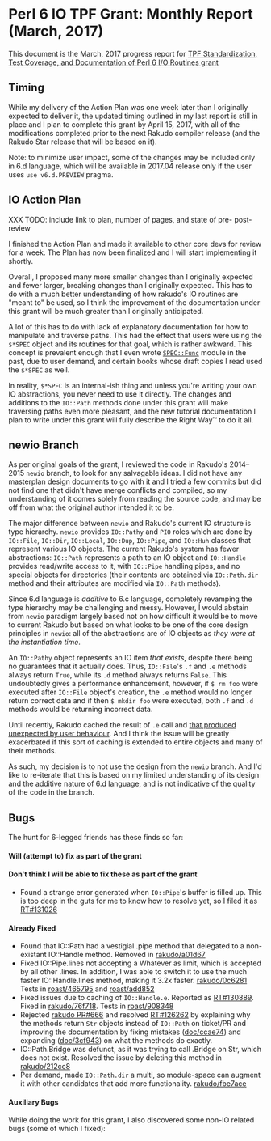 # Perl 6 IO TPF Grant: Monthly Report (March, 2017)

This document is the March, 2017 progress report for [TPF Standardization,
Test Coverage, and Documentation of Perl 6 I/O Routines
grant](http://news.perlfoundation.org/2017/01/grant-proposal-standardization.html)

## Timing

While my delivery of the Action Plan was one week later than I originally
expected to deliver it, the updated timing outlined in my last report is still
in place and I plan to complete this grant by April 15, 2017, with all of the
modifications completed prior to the next Rakudo compiler release (and
the Rakudo Star release that will be based on it).

Note: to minimize user impact, some of the changes may be included only in
6.d language, which will be available in 2017.04 release only if the user uses
`use v6.d.PREVIEW` pragma.

## IO Action Plan

XXX TODO: include link to plan, number of pages, and state of pre- post- review

I finished the Action Plan and made it available to other core devs for
review for a week. The Plan has now been finalized and I will start implementing
it shortly.

Overall, I proposed many more smaller changes than I originally expected and
fewer larger, breaking changes than I originally expected. This has to do
with a much better understanding of how rakudo's IO routines are "meant to" be
used, so I think the improvement of the documentation under this grant will
be much greater than I originally anticipated.

A lot of this has to do with lack of explanatory documentation for how to
manipulate and traverse paths. This had the effect that users were using the
`$*SPEC` object and its routines for that goal, which is rather awkward.
This concept is prevalent enough that I even wrote [`SPEC::Func`](https://github.com/zoffixznet/perl6-SPEC-Func) module in the
past, due to user demand, and certain books whose draft copies I read used
the `$*SPEC` as well.

In reality, `$*SPEC` is an internal-ish thing and unless you're writing your
own IO abstractions, you never need to use it directly. The changes and
additions to the `IO::Path` methods done under this grant will make traversing
paths even more pleasant, and the new tutorial documentation I plan to write
under this grant will fully describe the Right Way™ to do it all.

## newio Branch

As per original goals of the grant, I reviewed the code in Rakudo's 2014–2015
`newio` branch, to look for any salvagable ideas. I did not have any masterplan
design documents to go with it and I tried a few commits but did not find one
that didn't have merge conflicts and compiled, so my understanding of it comes
solely from reading the source code, and may be off from what the original
author intended it to be.

The major difference between `newio` and Rakudo's current IO structure is
type hierarchy. `newio` provides `IO::Pathy` and `PIO` roles which
are done by `IO::File`, `IO::Dir`, `IO::Local`, `IO::Dup`, `IO::Pipe`,
and `IO::Huh` classes that represent various IO objects. The current Rakudo's
system has fewer abstractions: `IO::Path` represents a path to an IO object and
`IO::Handle` provides read/write access to it, with `IO::Pipe` handling pipes,
and no special objects for directories (their contents are obtained via
`IO::Path.dir` method and their attributes are modified via `IO::Path`
methods).

Since 6.d language is *additive* to 6.c language, completely revamping the
type hierarchy may be challenging and messy. However, I would abstain from
`newio` paradigm largely based not on how difficult it would be to move to
current Rakudo but based on what looks to be one of the core design
principles in `newio`: all of the abstractions are of IO objects
as *they were at the instantiation time*.

An `IO::Pathy` object represents an IO item *that exists*, despite there being
no guarantees that it actually does. Thus, `IO::File`'s `.f` and `.e` methods
always return `True`, while its `.d` method always returns `False`. This
undoubtedly gives a performance enhancement, however, if
`$ rm foo` were executed after `IO::File` object's creation, the `.e` method
would no longer return correct data and if then `$ mkdir foo` were
executed, both `.f` and `.d` methods would be returning incorrect data.

Until recently, Rakudo cached the result of `.e` call and [that produced
unexpected by user behaviour](https://rt.perl.org/Ticket/Display.html?id=130889). And I think the
issue will be greatly exacerbated if this sort of caching is extended to entire
objects and many of their methods.

As such, my decision is to not use the design from the `newio` branch. And I'd
like to re-iterate that this is based on my limited understanding of its
design and the additive nature of 6.d language, and is not indicative of the
quality of the code in the branch.

## Bugs

The hunt for 6-legged friends has these finds so far:

#### Will (attempt to) fix as part of the grant


#### Don't think I will be able to fix these as part of the grant

- Found a strange error generated when `IO::Pipe`'s buffer is filled up.
This is too deep in the guts for me to know how to resolve yet, so I filed it as
    [RT#131026](https://rt.perl.org/Ticket/Display.html?id=131026)

#### Already Fixed

- Found that IO::Path had a vestigial .pipe method that delegated to a
    non-existant IO::Handle method. Removed in [rakudo/a01d67](https://github.com/rakudo/rakudo/commit/a01d6794d2d37b574011198cc4928f77f8c33361)
- Fixed IO::Pipe.lines not accepting a Whatever as limit, which is accepted by
    all other .lines. In addition, I was able to switch it to use the much
    faster IO::Handle.lines method, making it 3.2x faster. [rakudo/0c6281](https://github.com/rakudo/rakudo/commit/0c6281518e5c78113121968df0cf7404aa949dd3)
    Tests in [roast/465795](https://github.com/perl6/roast/commit/465795c458041e66e33e32e2de2b8cd358be5961) and [roast/add852](https://github.com/perl6/roast/commit/add852b082a2fca83dbefe03d890dd5939c5ff45)
- Fixed issues due to caching of `IO::Handle.e`. Reported as
    [RT#130889](https://rt.perl.org/Ticket/Display.html?id=130889). Fixed in
    [rakudo/76f718](https://github.com/rakudo/rakudo/commit/76f71878da61731f33b457e84c7b0e801c64af66).
    Tests in [roast/908348](https://github.com/perl6/roast/commit/908348eef18b1c33f1bd8d879b9bb16f002fb6f7)
- Rejected [rakudo PR#666](https://github.com/rakudo/rakudo/pull/666)
    and resolved [RT#126262](https://rt.perl.org/Ticket/Display.html?id=126262) by explaining why the methods return `Str` objects instead of `IO::Path` on
    ticket/PR and improving the documentation by
    fixing mistakes ([doc/ccae74](https://github.com/perl6/doc/commit/ccae74a1502285d8b82697b68a8e26a31ca762d7)) and expanding ([doc/3cf943](https://github.com/perl6/doc/commit/3cf943d86bef3744146e31e106815a00a2a81f4a)) on what the methods do exactly.
- IO::Path.Bridge was defunct, as it was trying to call .Bridge on Str, which
    does not exist. Resolved the issue by deleting this method in [rakudo/212cc8](https://github.com/rakudo/rakudo/commit/212cc8ae5d)
- Per demand, made `IO::Path.dir` a multi, so module-space can augment it with
    other candidates that add more functionality. [rakudo/fbe7ace](https://github.com/rakudo/rakudo/commit/fbe7ace6fc19d86ac1cb0519654e4239c1a17129)


#### Auxiliary Bugs

While doing the work for this grant, I also discovered some non-IO related bugs (some of which I fixed):
